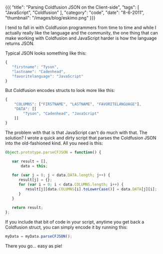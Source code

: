 {{{
    "title": "Parsing Coldfusion JSON on the Client-side",
    "tags": [ "JavaScript", "Coldfusion" ],
    "category": "code",
    "date": "8-6-2011",
    "thumbnail": "/images/blog/eskimo.png"
}}}

I tend to fall in with Coldfusion programmers from time to time and while I actually really like the language and the community, the one thing that can make working with Coldfusion and JavaScript harder is how the language returns JSON.

Typical JSON looks something like this:

```javascript
{
   "firstname": "Tyson",
   "lastname": "Cadenhead",
   "favoritelanguage": "JavaScript"
}
```

But Coldfusion encodes structs to look more like this:

```javascript
{
    "COLUMNS": ["FIRSTNAME", "LASTNAME", "FAVORITELANGUAGE"],
    "DATA": [[
        "Tyson", "Cadenhead", "JavaScript"
    ]]
}
```

The problem with that is that JavaScript can't do much with that.  The solution?  I wrote a quick and dirty script that parses the Coldfusion JSON into the old-fashioned kind.  All you need is this:

```javascript
Object.prototype.parseCFJSON = function() {
   
   var result = [],
       data = this;

   for (var j = 0; j < data.DATA.length; j++) {
      result[j] = {};
      for (var i = 0; i < data.COLUMNS.length; i++) {
         result[j][data.COLUMNS[i].toLowerCase()] = data.DATA[j][i];
      }
   }
   
   return result;
};
```

If you include that bit of code in your script, anytime you get back a Coldfusion struct, you can simply encode it by running this:

```javascript
myData = myData.parseCFJSON();
```

There you go... easy as pie!